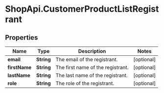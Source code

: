 # ShopApi.CustomerProductListRegistrant

## Properties
Name | Type | Description | Notes
------------ | ------------- | ------------- | -------------
**email** | **String** | The email of the registrant. | [optional] 
**firstName** | **String** | The first name of the registrant. | [optional] 
**lastName** | **String** | The last name of the registrant. | [optional] 
**role** | **String** | The role of the registrant. | [optional] 
